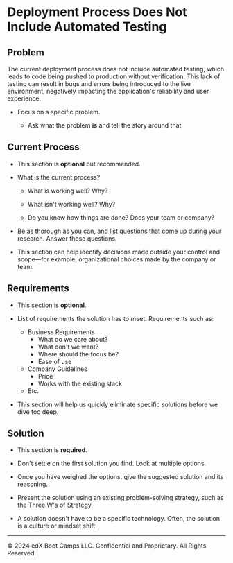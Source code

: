 # Deployment Process Does Not Include Automated Testing

## Problem

The current deployment process does not include automated testing, which leads to code being pushed to production without verification. This lack of testing can result in bugs and errors being introduced to the live environment, negatively impacting the application's reliability and user experience.

* Focus on a specific problem.

  * Ask what the problem **is** and tell the story around that.

## Current Process

* This section is **optional** but recommended.

* What is the current process?

  * What is working well? Why?

  * What isn't working well? Why?

  * Do you know how things are done? Does your team or company?

* Be as thorough as you can, and list questions that come up during your research. Answer those questions.

* This section can help identify decisions made outside your control and scope—for example, organizational choices made by the company or team.

## Requirements

* This section is **optional**.

* List of requirements the solution has to meet. Requirements such as:

  * Business Requirements
    * What do we care about?
    * What don't we want?
    * Where should the focus be?
    * Ease of use
  * Company Guidelines
    * Price
    * Works with the existing stack
  * Etc.

* This section will help us quickly eliminate specific solutions before we dive too deep.

## Solution

* This section is **required**.

* Don't settle on the first solution you find. Look at multiple options.

* Once you have weighed the options, give the suggested solution and its reasoning.

* Present the solution using an existing problem-solving strategy, such as the Three W's of Strategy.

* A solution doesn't have to be a specific technology. Often, the solution is a culture or mindset shift.

---

© 2024 edX Boot Camps LLC. Confidential and Proprietary. All Rights Reserved.
